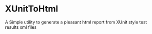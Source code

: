 XUnitToHtml
===========

A Simple utility to generate a pleasant html report from XUnit style test results xml files
